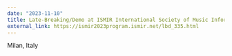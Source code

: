```yaml
---
date: "2023-11-10"
title: Late-Breaking/Demo at ISMIR International Society of Music Information Retrieval
external_link: https://ismir2023program.ismir.net/lbd_335.html
---
```


Milan, Italy